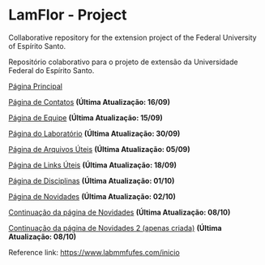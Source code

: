 # LamFlor - Project

  Collaborative repository for the extension project of the Federal University of Espírito Santo. <br>

  Repositório colaborativo para o projeto de extensão da Universidade Federal do Espírito Santo. <br>

  <a href="https://pedr0passos.github.io/projeto-lamflor/lamflor/index" target="_blank">Página Principal</a>

  <a href="https://pedr0passos.github.io/projeto-lamflor/lamflor/contact-page.html" target="_blank">Página de Contatos</a> <strong>(Última Atualização: 16/09)</strong>

  <a href="https://pedr0passos.github.io/projeto-lamflor/lamflor/team.html" target="_blank">Página de Equipe</a> <strong>(Última Atualização: 15/09)</strong>

  <a href="https://pedr0passos.github.io/projeto-lamflor/lamflor/lab.html" target="_blank">Página do Laboratório</a> <strong>(Última Atualização: 30/09)</strong>

  <a href="https://pedr0passos.github.io/projeto-lamflor/lamflor/arq-uteis.html" target="_blank">Página de Arquivos Úteis</a> <strong>(Última Atualização: 05/09)</strong>
  
  <a href="https://pedr0passos.github.io/projeto-lamflor/lamflor/links-uteis.html" target="_blank">Página de Links Úteis</a>  <strong>(Última Atualização: 18/09)</strong>

  <a href="https://pedr0passos.github.io/projeto-lamflor/lamflor/disciplinas-2.html" target="_blank">Página de Disciplinas</a> <strong>(Última Atualização: 01/10)</strong>

  <a href="https://pedr0passos.github.io/projeto-lamflor/lamflor/novidades.html" target="_blank">Página de Novidades</a> <strong>(Última Atualização: 02/10)</strong>

  <a href="https://pedr0passos.github.io/projeto-lamflor/lamflor/novidades_2.html" target="_blank">Continuação da página de Novidades</a> <strong>(Última Atualização: 08/10)</strong>

  <a href="https://pedr0passos.github.io/projeto-lamflor/lamflor/novidades_3.html" target="_blank">Continuação da página de Novidades 2 (apenas criada)</a> <strong>(Última Atualização: 08/10)</strong>

  Reference link: <a href="https://www.labmmfufes.com/inicio">https://www.labmmfufes.com/inicio</a>
 